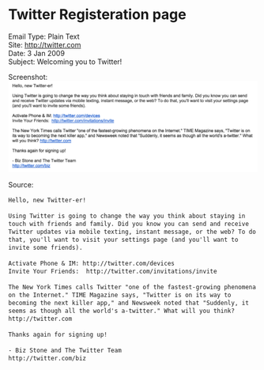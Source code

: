 # Twitter Registeration page
Email Type: Plain Text  
Site: http://twitter.com  
Date: 3 Jan 2009  
Subject: Welcoming you to Twitter!  

Screenshot:  
![Twitter](img/twitter.png)  

Source:  
```
Hello, new Twitter-er!

Using Twitter is going to change the way you think about staying in touch with friends and family. Did you know you can send and receive Twitter updates via mobile texting, instant message, or the web? To do that, you'll want to visit your settings page (and you'll want to invite some friends).

Activate Phone & IM: http://twitter.com/devices
Invite Your Friends:  http://twitter.com/invitations/invite

The New York Times calls Twitter "one of the fastest-growing phenomena on the Internet." TIME Magazine says, "Twitter is on its way to becoming the next killer app," and Newsweek noted that "Suddenly, it seems as though all the world's a-twitter." What will you think? http://twitter.com

Thanks again for signing up!

- Biz Stone and The Twitter Team
http://twitter.com/biz
```